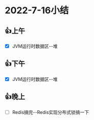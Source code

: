 # 2022-7-16小结

## 👍上午

- [x] JVM运行时数据区--堆

## 👍下午

- [x] JVM运行时数据区--堆

## 👍晚上

- [ ] Redis搞完--Redis实现分布式锁搞一下









